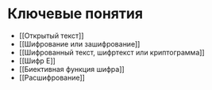 # Ключевые понятия

- [[Открытый текст]]
- [[Шифрование или зашифрование]]
- [[Шифрованный текст, шифртекст или криптограмма]]
- [[Шифр E]]
- [[Биективная функция шифра]]
- [[Расшифрование]]


